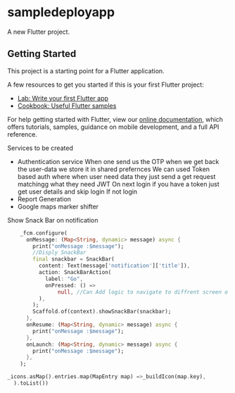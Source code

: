 # sampledeployapp

A new Flutter project.

## Getting Started

This project is a starting point for a Flutter application.

A few resources to get you started if this is your first Flutter project:

- [Lab: Write your first Flutter app](https://flutter.dev/docs/get-started/codelab)
- [Cookbook: Useful Flutter samples](https://flutter.dev/docs/cookbook)

For help getting started with Flutter, view our
[online documentation](https://flutter.dev/docs), which offers tutorials,
samples, guidance on mobile development, and a full API reference.

Services to be created
- Authentication service
  When one send us the OTP when we get back the user-data we store it in shared prefernces
  We can used Token based auth where when user need data they just send a get request matchingg what they need JWT
  On next login if you have a token just get user details and skip login
  If not login
- Report Generation
- Google maps marker shifter

Show Snack Bar on notification 

```Dart
    _fcm.configure(
      onMessage: (Map<String, dynamic> message) async {
        print("onMessage :$message");
        //Disply SnackBar
        final snackbar = SnackBar(
          content: Text(message['notification']['title']),
          action: SnackBarAction(
            label: "Go",
            onPressed: () =>
                null, //Can Add logic to navigate to diffrent screen o
          ),
        );
        Scaffold.of(context).showSnackBar(snackbar);
      },
      onResume: (Map<String, dynamic> message) async {
        print("onMessage :$message");
      },
      onLaunch: (Map<String, dynamic> message) async {
        print("onMessage :$message");
      },
    );

```



```Dart
_icons.asMap().entries.map(MapEntry map) =>_buildIcon(map.key),
  ).toList())
```